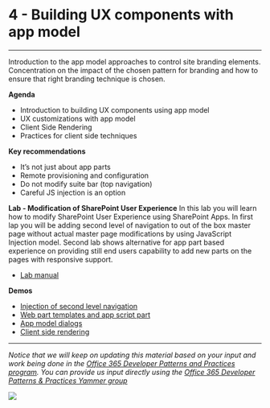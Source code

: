 # 4 - Building UX components with app model #

----------

Introduction to the app model approaches to control site branding elements. Concentration on the impact of the chosen pattern for branding and how to ensure that right branding technique is chosen. 

**Agenda**
- Introduction to building UX components using app model
- UX customizations with app model
- Client Side Rendering
- Practices for client side techniques


**Key recommendations**
- It’s not just about app parts 
- Remote provisioning and configuration
- Do not modify suite bar (top navigation)
- Careful JS injection is an option

**Lab - Modification of SharePoint User Experience**
In this lab you will learn how to modify SharePoint User Experience using SharePoint Apps. In first lap you will be adding second level of navigation to out of the box master page without actual master page modifications by using JavaScript Injection model. Second lab shows alternative for app part based experience on providing still end users capability to add new parts on the pages with responsive support. 

- [Lab manual](Lab.md)

**Demos**
- [Injection of second level navigation](https://github.com/OfficeDev/PnP/tree/master/Samples/OD4B.NavLinksInjection)
- [Web part templates and app script part](https://github.com/OfficeDev/PnP/tree/master/Samples/Core.AppScriptPart)
- [App model dialogs](https://github.com/OfficeDev/PnP/tree/master/Scenarios/Provisioning.SiteModifier)
- [Client side rendering](https://github.com/OfficeDev/PnP/tree/master/Samples/Branding.ClientSideRendering)

----------

*Notice that we will keep on updating this material based on your input and work being done in the [Office 365 Developer Patterns and Practices program](http://aka.ms/officedevpnp). You can provide us input directly using the [Office 365 Developer Patterns & Practices Yammer group](http://aka.ms/officedevpnpyammer)*

![](https://camo.githubusercontent.com/a732087ed949b0f2f84f5f02b8c79f1a9dd96f65/687474703a2f2f692e696d6775722e636f6d2f6c3031686876452e706e67)